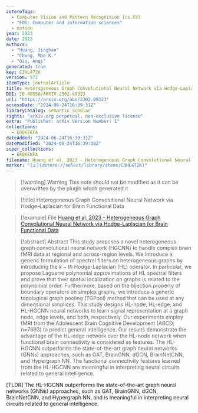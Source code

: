```yaml
---
zoteroTags:
  - Computer Vision and Pattern Recognition (cs.CV)
  - "FOS: Computer and information sciences"
  - notion
year: 2023
date: 2023
authors:
  - "Huang, Jinghan"
  - "Chung, Moo K."
  - "Qiu, Anqi"
generated: true
key: C3HL472K
version: 572
itemType: journalArticle
title: Heterogeneous Graph Convolutional Neural Network via Hodge-Laplacian for Brain Functional Data
DOI: 10.48550/ARXIV.2302.09323
url: "https://arxiv.org/abs/2302.09323"
accessDate: "2024-06-24T16:39:31Z"
libraryCatalog: Semantic Scholar
rights: "arXiv.org perpetual, non-exclusive license"
extra: "Publisher: arXiv Version Number: 1"
collections:
  - ERQKEKFA
dateAdded: "2024-06-24T16:39:31Z"
dateModified: "2024-06-24T16:39:38Z"
super_collections:
  - ERQKEKFA
filename: Huang et al. 2023 - Heterogeneous Graph Convolutional Neural Network via Hodge-Laplacian for Brain Functional Data
marker: "[🇿](zotero://select/library/items/C3HL472K)"
---
```


>[!warning] Warning
> This note should not be modified as it can be overwritten by the plugin which generated it

> [!title] Heterogeneous Graph Convolutional Neural Network via Hodge-Laplacian for Brain Functional Data

> [!example] File
> [Huang et al. 2023 - Heterogeneous Graph Convolutional Neural Network via Hodge-Laplacian for Brain Functional Data](Huang%20et%20al.%202023%20-%20Heterogeneous%20Graph%20Convolutional%20Neural%20Network%20via%20Hodge-Laplacian%20for%20Brain%20Functional%20Data.pdf)

> [!abstract] Abstract
> This study proposes a novel heterogeneous graph convolutional neural network (HGCNN) to handle complex brain fMRI data at regional and across-region levels. We introduce a generic formulation of spectral filters on heterogeneous graphs by introducing the $k-th$ Hodge-Laplacian (HL) operator. In particular, we propose Laguerre polynomial approximations of HL spectral filters and prove that their spatial localization on graphs is related to the polynomial order. Furthermore, based on the bijection property of boundary operators on simplex graphs, we introduce a generic topological graph pooling (TGPool) method that can be used at any dimensional simplices. This study designs HL-node, HL-edge, and HL-HGCNN neural networks to learn signal representation at a graph node, edge levels, and both, respectively. Our experiments employ fMRI from the Adolescent Brain Cognitive Development (ABCD; n=7693) to predict general intelligence. Our results demonstrate the advantage of the HL-edge network over the HL-node network when functional brain connectivity is considered as features. The HL-HGCNN outperforms the state-of-the-art graph neural networks (GNNs) approaches, such as GAT, BrainGNN, dGCN, BrainNetCNN, and Hypergraph NN. The functional connectivity features learned from the HL-HGCNN are meaningful in interpreting neural circuits related to general intelligence.

[TLDR] The HL-HGCNN outperforms the state-of-the-art graph neural networks (GNNs) approaches, such as GAT, BrainGNN, dGCN, BrainNetCNN, and Hypergraph NN, and is meaningful in interpreting neural circuits related to general intelligence.

